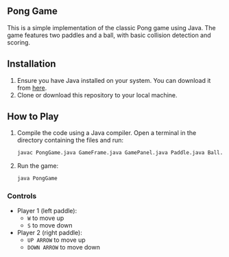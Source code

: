 ## Pong Game

This is a simple implementation of the classic Pong game using Java. The game features two paddles and a ball, with basic collision detection and scoring.


## Installation

1. Ensure you have Java installed on your system. You can download it from [here](https://www.oracle.com/java/technologies/javase-jdk11-downloads.html).
2. Clone or download this repository to your local machine.

## How to Play

1. Compile the code using a Java compiler. Open a terminal in the directory containing the files and run:
    ```sh
    javac PongGame.java GameFrame.java GamePanel.java Paddle.java Ball.java Score.java
    ```
2. Run the game:
    ```sh
    java PongGame
    ```

### Controls

- Player 1 (left paddle): 
  - `W` to move up
  - `S` to move down
- Player 2 (right paddle): 
  - `UP ARROW` to move up
  - `DOWN ARROW` to move down
